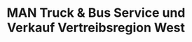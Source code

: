 ---
title: "MAN Truck & Bus Service und Verkauf Vertreibsregion West"
url: /frechen/man-truck-und-bus-service-und-verkauf-vertreibsregion-west/
shop: Autowerkstatt
---